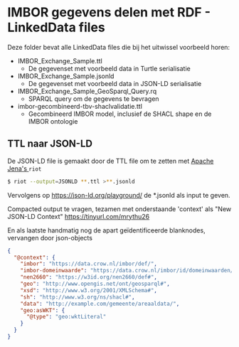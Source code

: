 # IMBOR gegevens delen met RDF - LinkedData files

Deze folder bevat alle LinkedData files die bij het uitwissel voorbeeld horen:

* IMBOR_Exchange_Sample.ttl
    * De gegevenset met voorbeeld data in Turtle serialisatie
* IMBOR_Exchange_Sample.jsonld
    * De gegevenset met voorbeeld data in JSON-LD serialisatie
* IMBOR_Exchange_Sample_GeoSparql_Query.rq
    * SPARQL query om de gegevens te bevragen
* imbor-gecombineerd-tbv-shaclvalidatie.ttl
    * Gecombineerd IMBOR model, inclusief de SHACL shape en de IMBOR ontologie

## TTL naar JSON-LD

De JSON-LD file is gemaakt door de TTL file om te zetten met [Apache Jena's ](https://jena.apache.org/documentation/io/) `riot`
``` sh
$ riot --output=JSONLD **.ttl >**.jsonld
```
Vervolgens op https://json-ld.org/playground/ de *.jsonld als input te geven.

Compacted output te vragen, tezamen met onderstaande 'context' als "New JSON-LD Context" 
https://tinyurl.com/mrythu26

En als laatste handmatig nog de apart geïdentificeerde blanknodes, vervangen door json-objects 

``` json
{
  "@context": {
    "imbor": "https://data.crow.nl/imbor/def/",
    "imbor-domeinwaarde": "https://data.crow.nl/imbor/id/domeinwaarden/",
    "nen2660": "https://w3id.org/nen2660/def#",
    "geo": "http://www.opengis.net/ont/geosparql#",
    "xsd": "http://www.w3.org/2001/XMLSchema#",
    "sh": "http://www.w3.org/ns/shacl#",
    "data": "http://example.com/gemeente/areaaldata/",
    "geo:asWKT": {
      "@type": "geo:wktLiteral"
    }
  }
}
```
